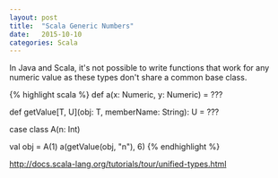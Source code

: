 ```yaml
---
layout: post
title:  "Scala Generic Numbers"
date:   2015-10-10
categories: Scala
---
```

In Java and Scala, it's not possible to write functions that work for any numeric value as these types don't share a common base class.
<!--more-->
{% highlight scala %}
def a(x: Numeric, y: Numeric) = ???

def getValue[T, U](obj: T, memberName: String): U = ???

case class A(n: Int)

val obj = A(1)
a(getValue(obj, "n"), 6)
{% endhighlight %}

http://docs.scala-lang.org/tutorials/tour/unified-types.html
